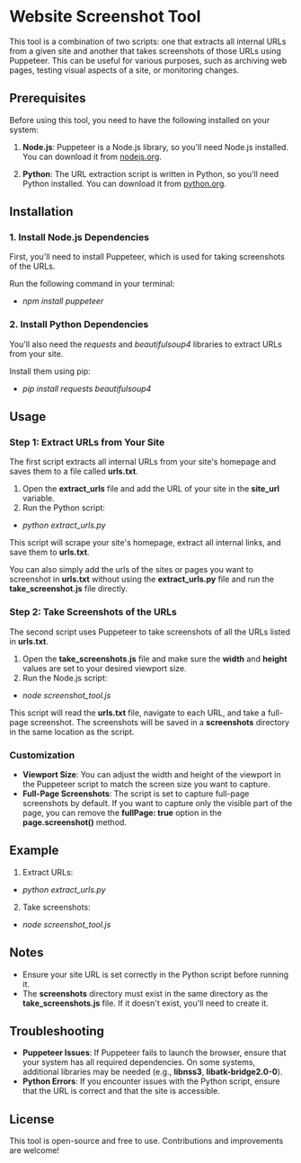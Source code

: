 
# Website Screenshot Tool

This tool is a combination of two scripts: one that extracts all internal URLs from a given site and another that takes screenshots of those URLs using Puppeteer. This can be useful for various purposes, such as archiving web pages, testing visual aspects of a site, or monitoring changes.

## Prerequisites

Before using this tool, you need to have the following installed on your system:

1. **Node.js**: Puppeteer is a Node.js library, so you'll need Node.js installed. You can download it from [nodejs.org](https://nodejs.org/).

2. **Python**: The URL extraction script is written in Python, so you'll need Python installed. You can download it from [python.org](https://www.python.org/).

## Installation

### 1. Install Node.js Dependencies

First, you'll need to install Puppeteer, which is used for taking screenshots of the URLs.

Run the following command in your terminal:

- *npm install puppeteer*

### 2. Install Python Dependencies

You'll also need the *requests* and *beautifulsoup4* libraries to extract URLs from your site.

Install them using pip:

- *pip install requests beautifulsoup4*

## Usage

### Step 1: Extract URLs from Your Site

The first script extracts all internal URLs from your site's homepage and saves them to a file called **urls.txt**.

1. Open the **extract_urls** file and add the URL of your site in the **site_url** variable.
2. Run the Python script:

- *python extract_urls.py*

This script will scrape your site's homepage, extract all internal links, and save them to **urls.txt**.

You can also simply add the urls of the sites or pages you want to screenshot in **urls.txt** without using the **extract_urls.py** file and run the **take_screenshot.js** file directly.

### Step 2: Take Screenshots of the URLs

The second script uses Puppeteer to take screenshots of all the URLs listed in **urls.txt**.

1. Open the **take_screenshots.js** file and make sure the **width** and **height** values are set to your desired viewport size.
2. Run the Node.js script:

- *node screenshot_tool.js*

This script will read the **urls.txt** file, navigate to each URL, and take a full-page screenshot. The screenshots will be saved in a **screenshots** directory in the same location as the script.

### Customization

- **Viewport Size**: You can adjust the width and height of the viewport in the Puppeteer script to match the screen size you want to capture.
- **Full-Page Screenshots**: The script is set to capture full-page screenshots by default. If you want to capture only the visible part of the page, you can remove the **fullPage: true** option in the **page.screenshot()** method.

## Example

1. Extract URLs:

- *python extract_urls.py*

2. Take screenshots:

- *node screenshot_tool.js*

## Notes

- Ensure your site URL is set correctly in the Python script before running it.
- The **screenshots** directory must exist in the same directory as the **take_screenshots.js** file. If it doesn't exist, you'll need to create it.

## Troubleshooting

- **Puppeteer Issues**: If Puppeteer fails to launch the browser, ensure that your system has all required dependencies. On some systems, additional libraries may be needed (e.g., **libnss3**, **libatk-bridge2.0-0**).
- **Python Errors**: If you encounter issues with the Python script, ensure that the URL is correct and that the site is accessible.

## License

This tool is open-source and free to use. Contributions and improvements are welcome!
